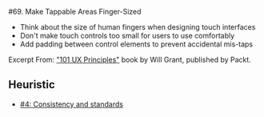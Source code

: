 #69. Make Tappable Areas Finger-Sized
-  Think about the size of human fingers when designing touch interfaces
-  Don't make touch controls too small for users to use comfortably
-  Add padding between control elements to prevent accidental mis-taps

Excerpt From: ["101 UX Principles"](https://www.packtpub.com/web-development/101-ux-principles) book by Will Grant, published by Packt.

## Heuristic
- [#4: Consistency and standards](https://github.com/fullcircle23/fullcircle23.github.io/blob/master/2020/ui-ux/10-usability-heuristics-for-user-interface-design.md#4-consistency-and-standards-consistency)
